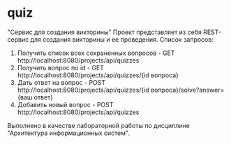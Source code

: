 # quiz
"Сервис для создания викторины"
Проект представляет из себя REST-сервис для создания викторины и ее проведения.
Список запросов:
1. Получить список всех сохраненных вопросов - GET http://localhost:8080/projects/api/quizzes
2. Получить вопрос по id - GET http://localhost:8080/projects/api/quizzes/{id вопроса}
3. Дать ответ на вопрос - POST http://localhost:8080/projects/api/quizzes/{id вопроса}/solve?answer={ваш ответ}
4. Добавить новый вопрос - POST http://localhost:8080/projects/api/quizzes
   
Выполнено в качестве лабораторной работы по дисциплине "Архитектура информационных систем". 
